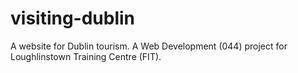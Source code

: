 # visiting-dublin
A website for Dublin tourism. A Web Development (044) project for Loughlinstown Training Centre (FIT).
